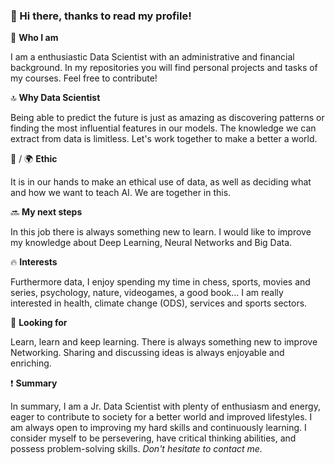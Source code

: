 ### 👋 Hi there, thanks to read my profile! 

🥸 **Who I am**  

I am a enthusiastic Data Scientist with an administrative and financial background. In my repositories you will find personal projects and tasks of my courses. Feel free to contribute! 

🔝 **Why Data Scientist**

Being able to predict the future is just as amazing as discovering patterns or finding the most influential features in our models. The knowledge we can extract from data is limitless. Let's work together to make a better a world.

🤖 / 🌍 **Ethic**

It is in our hands to make an ethical use of data, as well as deciding what and how we want to teach AI. We are together in this. 

🔜 **My next steps**

In this job there is always something new to learn. I would like to improve my knowledge about Deep Learning, Neural Networks and Big Data.

🔥 **Interests**

Furthermore data, I enjoy spending my time in chess, sports, movies and series, psychology, nature, videogames, a good book...
I am really interested in health, climate change (ODS), services and sports sectors. 

🖖 **Looking for** 

Learn, learn and keep learning. There is always something new to improve 
Networking. Sharing and discussing ideas is always enjoyable and enriching. 

❗ **Summary**

In summary, I am a Jr. Data Scientist with plenty of enthusiasm and energy, eager to contribute to society for a better world and improved lifestyles. I am always open to improving my hard skills and continuously learning. I consider myself to be persevering, have critical thinking abilities, and possess problem-solving skills. _Don't hesitate to contact me._
<!--
**borch008/borch008** is a ✨ _special_ ✨ repository because its `README.md` (this file) appears on your GitHub profile.

Here are some ideas to get you started:

- 🔭 I’m currently working on ...
- 🌱 I’m currently learning ...
- 👯 I’m looking to collaborate on ...
- 🤔 I’m looking for help with ...
- 💬 Ask me about ...
- 📫 How to reach me: ...
- 😄 Pronouns: ...
- ⚡ Fun fact: ...
-->

